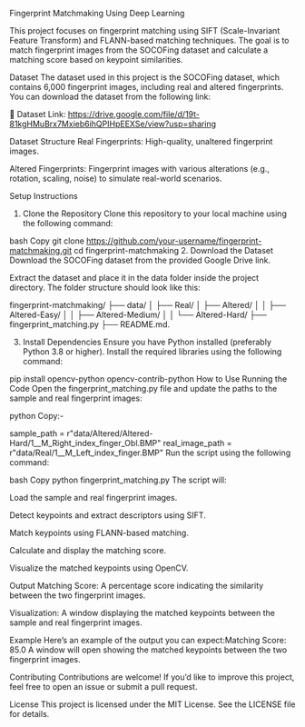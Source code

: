 Fingerprint Matchmaking Using Deep Learning

This project focuses on fingerprint matching using SIFT (Scale-Invariant Feature Transform) and FLANN-based matching techniques. The goal is to match fingerprint images from the SOCOFing dataset and calculate a matching score based on keypoint similarities.

Dataset
The dataset used in this project is the SOCOFing dataset, which contains 6,000 fingerprint images, including real and altered fingerprints. You can download the dataset from the following link:

📂 Dataset Link: https://drive.google.com/file/d/19t-81kgHMuBrx7Mxieb6ihQPIHpEEXSe/view?usp=sharing

Dataset Structure
Real Fingerprints: High-quality, unaltered fingerprint images.

Altered Fingerprints: Fingerprint images with various alterations (e.g., rotation, scaling, noise) to simulate real-world scenarios.

Setup Instructions
1. Clone the Repository
Clone this repository to your local machine using the following command:

bash
Copy
git clone https://github.com/your-username/fingerprint-matchmaking.git
cd fingerprint-matchmaking
2. Download the Dataset
Download the SOCOFing dataset from the provided Google Drive link.

Extract the dataset and place it in the data folder inside the project directory. The folder structure should look like this:

fingerprint-matchmaking/
├── data/
│   ├── Real/
│   ├── Altered/
│   │   ├── Altered-Easy/
│   │   ├── Altered-Medium/
│   │   └── Altered-Hard/
├── fingerprint_matching.py
├── README.md.

3. Install Dependencies
Ensure you have Python installed (preferably Python 3.8 or higher). Install the required libraries using the following command:


pip install opencv-python opencv-contrib-python
How to Use
Running the Code
Open the fingerprint_matching.py file and update the paths to the sample and real fingerprint images:

python
Copy:-

sample_path = r"data/Altered/Altered-Hard/1__M_Right_index_finger_Obl.BMP"
real_image_path = r"data/Real/1__M_Left_index_finger.BMP"
Run the script using the following command:

bash
Copy
python fingerprint_matching.py
The script will:

Load the sample and real fingerprint images.

Detect keypoints and extract descriptors using SIFT.

Match keypoints using FLANN-based matching.

Calculate and display the matching score.

Visualize the matched keypoints using OpenCV.

Output
Matching Score: A percentage score indicating the similarity between the two fingerprint images.

Visualization: A window displaying the matched keypoints between the sample and real fingerprint images.

Example
Here’s an example of the output you can expect:Matching Score: 85.0
A window will open showing the matched keypoints between the two fingerprint images.

Contributing
Contributions are welcome! If you’d like to improve this project, feel free to open an issue or submit a pull request.

License
This project is licensed under the MIT License. See the LICENSE file for details.
